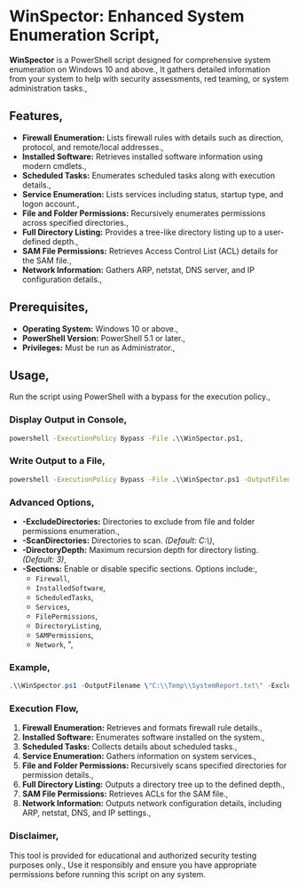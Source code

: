 
# WinSpector: Enhanced System Enumeration Script,

**WinSpector** is a PowerShell script designed for comprehensive system enumeration on Windows 10 and above.,
It gathers detailed information from your system to help with security assessments, red teaming, or system administration tasks.,

## Features,

- **Firewall Enumeration:** Lists firewall rules with details such as direction, protocol, and remote/local addresses.,
- **Installed Software:** Retrieves installed software information using modern cmdlets.,
- **Scheduled Tasks:** Enumerates scheduled tasks along with execution details.,
- **Service Enumeration:** Lists services including status, startup type, and logon account.,
- **File and Folder Permissions:** Recursively enumerates permissions across specified directories.,
- **Full Directory Listing:** Provides a tree-like directory listing up to a user-defined depth.,
- **SAM File Permissions:** Retrieves Access Control List (ACL) details for the SAM file.,
- **Network Information:** Gathers ARP, netstat, DNS server, and IP configuration details.,

## Prerequisites,

- **Operating System:** Windows 10 or above.,
- **PowerShell Version:** PowerShell 5.1 or later.,
- **Privileges:** Must be run as Administrator.,

## Usage,

Run the script using PowerShell with a bypass for the execution policy.,

### Display Output in Console,
```cmd
powershell -ExecutionPolicy Bypass -File .\\WinSpector.ps1,
```

### Write Output to a File,
```cmd
powershell -ExecutionPolicy Bypass -File .\\WinSpector.ps1 -OutputFilename \"C:\\Temp\\SystemReport.txt\",
```

### Advanced Options,

- **-ExcludeDirectories:** Directories to exclude from file and folder permissions enumeration.,
- **-ScanDirectories:** Directories to scan. *(Default: C:\\)*,
- **-DirectoryDepth:** Maximum recursion depth for directory listing. *(Default: 3)*,
- **-Sections:** Enable or disable specific sections. Options include:,
  - `Firewall`,
  - `InstalledSoftware`,
  - `ScheduledTasks`,
  - `Services`,
  - `FilePermissions`,
  - `DirectoryListing`,
  - `SAMPermissions`,
  - `Network`,
",
### Example,
```powershell
.\\WinSpector.ps1 -OutputFilename \"C:\\Temp\\SystemReport.txt\" -ExcludeDirectories @(\"C:\\Windows\", \"C:\\Program Files\") -ScanDirectories @(\"C:\\Users\") -DirectoryDepth 2 -Sections @(\"FilePermissions\", \"DirectoryListing\", \"Network\"),
```

### Execution Flow,
1. **Firewall Enumeration:** Retrieves and formats firewall rule details.,
2. **Installed Software:** Enumerates software installed on the system.,
3. **Scheduled Tasks:** Collects details about scheduled tasks.,
4. **Service Enumeration:** Gathers information on system services.,
5. **File and Folder Permissions:** Recursively scans specified directories for permission details.,
6. **Full Directory Listing:** Outputs a directory tree up to the defined depth.,
7. **SAM File Permissions:** Retrieves ACLs for the SAM file.,
8. **Network Information:** Outputs network configuration details, including ARP, netstat, DNS, and IP settings.,

### Disclaimer,
This tool is provided for educational and authorized security testing purposes only.,
Use it responsibly and ensure you have appropriate permissions before running this script on any system.

